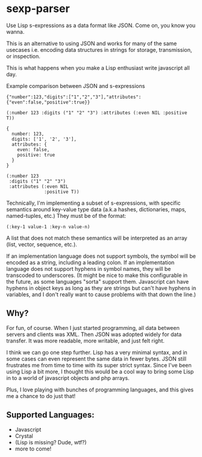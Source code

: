 # sexp-parser
Use Lisp s-expressions as a data format like JSON. Come on, you know you wanna.

This is an alternative to using JSON and works for many of the same usecases i.e. encoding data structures in strings for storage, transmission, or inspection.

This is what happens when you make a Lisp enthusiast write javascript all day.

Example comparison between JSON and s-expressions
```
{"number":123,"digits":["1","2","3"],"attributes":{"even":false,"positive":true}}
```
```
(:number 123 :digits ("1" "2" "3") :attributes (:even NIL :positive T))
```
```
{
  number: 123,
  digits: ['1', '2', '3'],
  attributes: {
    even: false,
    positive: true
  }
}
```
```
(:number 123
 :digits ("1" "2" "3")
 :attributes (:even NIL
              :positive T))
```

Technically, I'm implementing a subset of s-expressions, with specific semantics around key-value type data (a.k.a hashes, dictionaries, maps, named-tuples, etc.) They must be of the format:
```
(:key-1 value-1 :key-n value-n)
```
A list that does not match these semantics will be interpreted as an array (list, vector, sequence, etc.).

If an implementation language does not support symbols, the symbol will be encoded as a string, including a leading colon.
If an implementation language does not support hyphens in symbol names, they will be transcoded to underscores. (It might be nice to make this configurable in the future, as some languages "sorta" support them. Javascript can have hyphens in object keys as long as they are strings but can't have hyphens in variables, and I don't really want to cause problems with that down the line.)

## Why?

For fun, of course. When I just started programming, all data between servers and clients was XML. Then JSON was adopted widely for data transfer. It was more readable, more writable, and just felt right.

I think we can go one step further. Lisp has a very minimal syntax, and in some cases can even represent the same data in fewer bytes. JSON still frustrates me from time to time with its super strict syntax. Since I've been using Lisp a bit more, I thought this would be a cool way to bring some Lisp in to a world of javascript objects and php arrays.

Plus, I love playing with bunches of programming languages, and this gives me a chance to do just that!

## Supported Languages:
- Javascript
- Crystal
- (Lisp is missing? Dude, wtf?)
- more to come!
